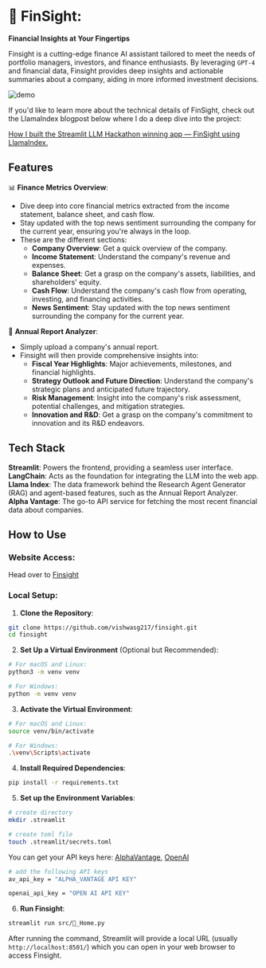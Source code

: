 

# 💸 FinSight: 
**Financial Insights at Your Fingertips**

Finsight is a cutting-edge finance AI assistant tailored to meet the needs of portfolio managers, investors, and finance enthusiasts. By leveraging `GPT-4` and financial data, Finsight provides deep insights and actionable summaries about a company, aiding in more informed investment decisions.

![demo](docs/demo.gif)

If you'd like to learn more about the technical details of FinSight, check out the LlamaIndex blogpost below where I do a deep dive into the project:
           
[How I built the Streamlit LLM Hackathon winning app — FinSight using LlamaIndex.](https://blog.llamaindex.ai/how-i-built-the-streamlit-llm-hackathon-winning-app-finsight-using-llamaindex-9dcf6c46d7a0)

## Features
📊 **Finance Metrics Overview**:
- Dive deep into core financial metrics extracted from the income statement, balance sheet, and cash flow.
- Stay updated with the top news sentiment surrounding the company for the current year, ensuring you're always in the loop.
- These are the different sections:
  - **Company Overview**: Get a quick overview of the company.
  - **Income Statement**: Understand the company's revenue and expenses.
  - **Balance Sheet**: Get a grasp on the company's assets, liabilities, and shareholders' equity.
  - **Cash Flow**: Understand the company's cash flow from operating, investing, and financing activities.
  - **News Sentiment**: Stay updated with the top news sentiment surrounding the company for the current year.

📄 **Annual Report Analyzer**:
- Simply upload a company's annual report.
- Finsight will then provide comprehensive insights into:
  - **Fiscal Year Highlights**: Major achievements, milestones, and financial highlights.
  - **Strategy Outlook and Future Direction**: Understand the company's strategic plans and anticipated future trajectory.
  - **Risk Management**: Insight into the company's risk assessment, potential challenges, and mitigation strategies.
  - **Innovation and R&D**: Get a grasp on the company's commitment to innovation and its R&D endeavors.

## Tech Stack 
**Streamlit**: Powers the frontend, providing a seamless user interface. 
**LangChain**: Acts as the foundation for integrating the LLM into the web app.
**Llama Index**: The data framework behind the Research Agent Generator (RAG) and agent-based features, such as the Annual Report Analyzer.
**Alpha Vantage**: The go-to API service for fetching the most recent financial data about companies.

## How to Use
### Website Access: 
Head over to [Finsight](https://finsight-report.streamlit.app/)

### **Local Setup**:


1. **Clone the Repository**:
```bash
git clone https://github.com/vishwasg217/finsight.git
cd finsight
```

2. **Set Up a Virtual Environment** (Optional but Recommended):
```bash
# For macOS and Linux:
python3 -m venv venv

# For Windows:
python -m venv venv
```

3. **Activate the Virtual Environment**:
```bash
# For macOS and Linux:
source venv/bin/activate

# For Windows:
.\venv\Scripts\activate
```

4. **Install Required Dependencies**:
```bash
pip install -r requirements.txt
```

5. **Set up the Environment Variables**:
```bash
# create directory
mkdir .streamlit

# create toml file
touch .streamlit/secrets.toml
```

You can get your API keys here: [AlphaVantage](https://www.alphavantage.co/support/#api-key), [OpenAI](https://openai.com/blog/openai-api)

```bash
# add the following API keys
av_api_key = "ALPHA_VANTAGE API KEY"

openai_api_key = "OPEN AI API KEY"


```

6. **Run Finsight**:
```bash
streamlit run src/🏡_Home.py
```

After running the command, Streamlit will provide a local URL (usually `http://localhost:8501/`) which you can open in your web browser to access Finsight.
